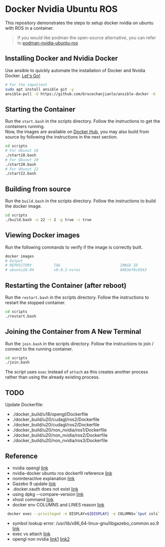 # Docker Nvidia Ubuntu ROS

This repository demonstrates the steps to setup docker nvidia on ubuntu with ROS in a container.

> If you would like podman the open-source alternative,
> you can refer to [podman-nvidia-ubuntu-ros](https://github.com/BruceChanJianLe/podman-nvidia-ubuntu-ros)

## Installing Docker and Nvidia Docker

Use ansible to quickly automate the installation of Docker and Nvidia Docker.
[Let's Go!](https://github.com/BruceChanJianLe/ansible-docker)

```bash
# For the impatient
sudo apt install ansible git -y
ansible-pull -U https://github.com/brucechanjianle/ansible-docker -K
```


## Starting the Container

Run the `start.bash` in the scripts directory. Follow the instructions to get the containers running.  
Now, the images are available on [Docker Hub](https://hub.docker.com/repositories/brucechanjianle),
you may also build from source by following the instructions in the next section.

```bash
cd scripts
# For Ubunut 18
./start18.bash
# For Ubunut 20
./start20.bash
# For Ubunut 22
./start22.bash
```

## Building from source

Run the `build.bash` in the scripts directory. Follow the instructions to build the docker image.  

```bash
cd scripts
./build.bash -u 22 -r 2 -g true -c true
```

## Viewing Docker images

Run the following commands to verify if the image is correctly built.  
```bash
docker images
# Output
# REPOSITORY          TAG                           IMAGE ID            CREATED             SIZE
# ubuntu18.04         v0.0.2-nvros                  8803ef8c8563        3 hours ago         3.32GB
```


## Restarting the Container (after reboot)

Run the `restart.bash` in the scripts directory. Follow the instructions to restart the stopped container.  
```bash
cd scripts
./restart.bash
```

## Joining the Container from A New Terminal

Run the `join.bash` in the scripts directory. Follow the instructions to join / connect to the running container.  
```bash
cd scripts
./join.bash
```
The script uses `exec` instead of `attach` as this creates another process rather than using the already existing process.  

## TODO

Update Dockerfile:
- ./docker_build/u18/opengl/Dockerfile
- ./docker_build/u20/cudagl/ros2/Dockerfile
- ./docker_build/u20/cudagl/ros2/Dockerfile
- ./docker_build/u20/non_nvidia/ros1/Dockerfile
- ./docker_build/u20/non_nvidia/ros2/Dockerfile
- ./docker_build/u20/non_nvidia/ros3/Dockerfile

## Reference
- nvidia opengl [link](https://hub.docker.com/r/nvidia/opengl)
- nvidia-docker ubuntu ros dockerfil reference [link](https://github.com/osrf/subt/blob/master/docker/subt_sim_entry/Dockerfile)
- noninteractive explanation [link](https://linuxhint.com/debian_frontend_noninteractive/)
- Gazebo 9 update [link](http://gazebosim.org/tutorials?cat=install&tut=install_ubuntu&ver=9.0)
- .docker.xauth does not exist [link](https://github.com/lbeaucourt/Object-detection/issues/7)
- using dpkg --compare-version [link](https://mike632t.wordpress.com/2017/03/02/compairing-version-numbers-using-dpkg/)
- xhost command [link](https://unix.stackexchange.com/questions/177557/what-does-this-xhost-command-do)
- docker env COLUMNS and LINES reason [link](https://codeslake.github.io/ubuntu/installation/when-terminal-created-from-docker-exec-has-strange-behaviour-abnormal-size-command-vanishing/)
```bash
 docker exec --privileged -e DISPLAY=${DISPLAY} -e COLUMNS=`tput cols` -e LINES=`tput lines` -ti ${arr[$CONTAINERNAME]} bash
```
- symbol lookup error: /usr/lib/x86_64-linux-gnu/libgazebo_common.so.9 [link](https://answers.gazebosim.org//question/22071/symbol-lookup-error-both-instalation-methods/)
- exec vs attach [link](https://stackoverflow.com/questions/30960686/difference-between-docker-attach-and-docker-exec)
- opengl non nvidia [link1](https://medium.com/@benjamin.botto/opengl-and-cuda-applications-in-docker-af0eece000f1) [link2](https://github.com/utensils/docker-opengl)
